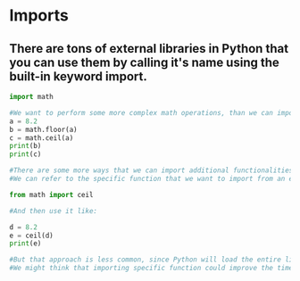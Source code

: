 # Imports
## There are tons of external libraries in Python that you can use them by calling it's name using the built-in keyword import.
```python
import math

#We want to perform some more complex math operations, than we can import the math library and use its additional functionalities:
a = 8.2
b = math.floor(a)
c = math.ceil(a)
print(b)
print(c)

#There are some more ways that we can import additional functionalities.
#We can refer to the specific function that we want to import from an external library.

from math import ceil

#And then use it like:

d = 8.2
e = ceil(d)
print(e)

#But that approach is less common, since Python will load the entire library anyway.
#We might think that importing specific function could improve the time run of our program, but this is not the case.
```
